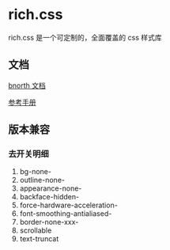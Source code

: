 # rich.css

rich.css 是一个可定制的，全面覆盖的 css 样式库

## 文档

[bnorth 文档](//able99.github.io/#cbnorth)

[参考手册](//able99.github.io/bnorth/richcss/)


## 版本兼容

### 去开关明细

1. bg-none-
1. outline-none-
1. appearance-none-
1. backface-hidden-
1. force-hardware-acceleration-
1. font-smoothing-antialiased-
1. border-none-xxx-
1. scrollable
1. text-truncat